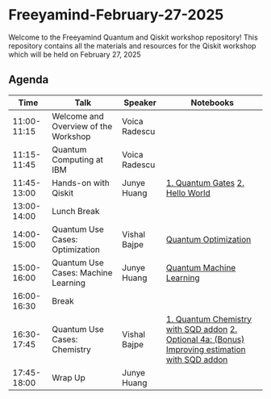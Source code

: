 # Freeyamind-February-27-2025


Welcome to the Freeyamind Quantum and Qiskit workshop repository! This repository contains all the materials and resources for the Qiskit workshop which will be held on February 27, 2025

## Agenda

|     Time           |     Talk                                    |     Speaker          | Notebooks                       |
|--------------------|---------------------------------------------|----------------------|---------------------------------|
|     11:00-11:15    |     Welcome and Overview of the Workshop    |     Voica Radescu    |                                 |
|     11:15-11:45    |     Quantum Computing at IBM                |     Voica Radescu    |                                 |
|     11:45-13:00    |     Hands-on with Qiskit                    |     Junye Huang      | [1. Quantum Gates](https://colab.research.google.com/github/mrvee-qC-bee/freeyamind-feb27/blob/main/1-1-Hands-on-with-Quantum-Gates.ipynb) [2. Hello World]((https://colab.research.google.com/github/mrvee-qC-bee/freeyamind-feb27/blob/main/1-2-Hello-World.ipynb)) |
|     13:00-14:00    |     Lunch Break                             |                      |                                 |
|     14:00-15:00    |     Quantum Use Cases: Optimization         |     Vishal Bajpe     | [Quantum Optimization](https://colab.research.google.com/github/mrvee-qC-bee/freeyamind-feb27/blob/main/2-Quantum-Optimization-quantum-approximate-optimization-algorithm.ipynb)          |
|     15:00-16:00    |     Quantum Use Cases: Machine Learning     |     Junye Huang      | [Quantum Machine Learning](https://colab.research.google.com/github/mrvee-qC-bee/freeyamind-feb27/blob/main/3-Quantum-Machine-Learning.ipynb)        |
|     16:00-16:30    |     Break                                   |                      |                                 |
|     16:30-17:45    |     Quantum Use Cases: Chemistry            |     Vishal Bajpe     | [1. Quantum Chemistry with SQD addon](https://colab.research.google.com/github/mrvee-qC-bee/freeyamind-feb27/blob/main/4-Quantum-Chemistry-qiskit-addons-sqd-get-started.ipynb) [2. Optional 4a: (Bonus) Improving estimation with SQD addon](https://colab.research.google.com/github/mrvee-qC-bee/freeyamind-feb27/blob/main/4-bonus-Quantum-Chemistry-Energy-estimation-of-a-fermionic-hamiltonian-with-sqd.ipynb)            |
|     17:45-18:00    |     Wrap Up                                 |     Junye Huang      |                                 |